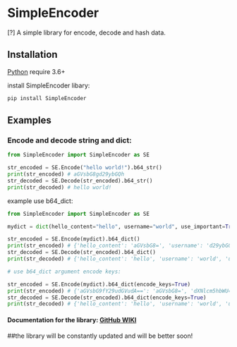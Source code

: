 # SimpleEncoder
[?] A simple library for encode, decode and hash data.

## Installation

[Python](https://python.org) require 3.6+

install SimpleEncoder libary:
```sh
pip install SimpleEncoder
```

## Examples
### Encode and decode string and dict:
```python
from SimpleEncoder import SimpleEncoder as SE

str_encoded = SE.Encode("hello world!").b64_str()
print(str_encoded) # aGVsbG8gd29ybGQh
str_decoded = SE.Decode(str_encoded).b64_str()
print(str_decoded) # hello world!
```
example use b64_dict:
```python
from SimpleEncoder import SimpleEncoder as SE

mydict = dict(hello_content="hello", username="world", use_important=True, important_suffix="!")

str_encoded = SE.Encode(mydict).b64_dict()
print(str_encoded) # {'hello_content': 'aGVsbG8=', 'username': 'd29ybGQ=', 'use_important': 'VHJ1ZQ==', 'important_suffix': 'IQ=='}
str_decoded = SE.Decode(str_encoded).b64_dict()
print(str_decoded) # {'hello_content': 'hello', 'username': 'world', 'use_important': 'True', 'important_suffix': '!'}

# use b64_dict argument encode keys:

str_encoded = SE.Encode(mydict).b64_dict(encode_keys=True)
print(str_encoded) # {'aGVsbG9fY29udGVudA==': 'aGVsbG8=', 'dXNlcm5hbWU=': 'd29ybGQ=', 'dXNlX2ltcG9ydGFudA==': 'VHJ1ZQ==', 'aW1wb3J0YW50X3N1ZmZpeA==': 'IQ=='}
str_decoded = SE.Decode(str_encoded).b64_dict(encode_keys=True)
print(str_decoded) # {'hello_content': 'hello', 'username': 'world', 'use_important': 'True', 'important_suffix': '!'}
```

#### Documentation for the library: [GitHub WIKI](https://github.com/SikWeet/SimpleEncoder/wiki)

##the library will be constantly updated and will be better soon!
